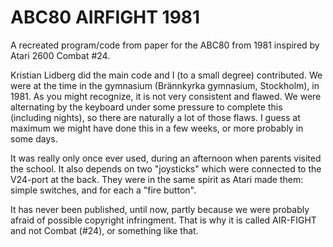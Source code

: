 # ABC80 AIRFIGHT 1981
A recreated program/code from paper for the ABC80 from 1981 inspired by Atari 2600 Combat #24.

Kristian Lidberg did the main code and I (to a small degree) contributed. We were at the time in
the gymnasium (Brännkyrka gymnasium, Stockholm), in 1981. As you might recognize, it is not very
consistent and flawed. We were alternating by the keyboard under some pressure to complete this
(including nights), so there are naturally a lot of those flaws.
I guess at maximum we might have done this in a few weeks, or more probably in some days.

It was really only once ever used, during an afternoon when parents visited the school.
It also depends on two "joysticks" which were connected to the V24-port at the back. They were
in the same spirit as Atari made them: simple switches, and for each a "fire button".

It has never been published, until now, partly because we were probably afraid of possible
copyright infringment. That is why it is called AIR-FIGHT and not Combat (#24), or something
like that. 
